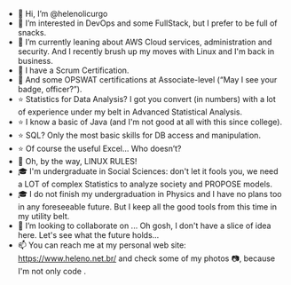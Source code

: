 - 👋 Hi, I’m @helenolicurgo
- 👀 I’m interested in DevOps and some FullStack, but I prefer to be full of snacks.
- 🌱 I’m currently leaning about AWS Cloud services, administration and security. And I recently brush up my moves with Linux and I'm back in business.
- :star2: I have a Scrum Certification.
- :star2: And some OPSWAT certifications at Associate-level (“May I see your badge, officer?”).
- :star: Statistics for Data Analysis? I got you convert (in numbers) with a lot of experience under my belt in Advanced Statistical Analysis.
- :star: I know a basic of Java (and I'm not good at all with this since college).
- :star: SQL? Only the most basic skills for DB access and manipulation.
- :star: Of course the useful Excel... Who doesn’t?
- :star2: Oh, by the way, LINUX RULES!
- :mortar_board: I'm undergraduate in Social Sciences: don't let it fools you, we need a LOT of complex Statistics to analyze society and PROPOSE models.
- :mortar_board: I do not finish my undergraduation in Physics and I have no plans too in any foreseeable future. But I keep all the good tools from this time in my utility belt.
- 💞️ I’m looking to collaborate on ... Oh gosh, I don't have a slice of idea here. Let's see what the future holds...
- 📫 You can reach me at my personal web site: https://www.heleno.net.br/ and check some of my photos :camera:, because I'm not only code .

<!---
helenolicurgo/helenolicurgo is a ✨ special ✨ repository because its `README.md` (this file) appears on your GitHub profile.
You can click the Preview link to take a look at your changes.
--->
